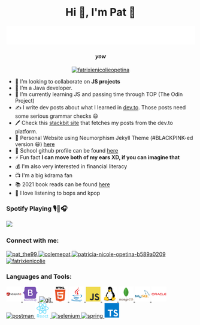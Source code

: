 
<h1 align="center">Hi 👋, I'm Pat 👧</h1>
<div align="center">
    <img src="header.svg" alt="full-name">
</div>
<h4 align="center"><em>yow</em></h4>

<p align="center"> 
  <a href="https://github.com/ryo-ma/github-profile-trophy">
    <img src="https://github-profile-trophy.vercel.app/?username=fatrixienicolieopetina&theme=onedark" alt="fatrixienicolieopetina"/>
  </a>
</p>

- 👯 I’m looking to collaborate on **JS projects**
- 👀 I’m a Java developer.
- 🌱 I’m currently learning JS and passing time through TOP (The Odin Project)
- ✍️ I write dev posts about what I learned in <a href="https://dev.to/pat_the99">dev.to</a>. Those posts need some serious grammar checks 😆
- 🖊️ Check this [stackbit site](https://energetic-mint-a3822.netlify.app/) that fetches my posts from the dev.to platform.
- 👧 Personal Website using Neumorphism Jekyll Theme (#BLACKPINK-ed version 😆) [here](https://fatrixienicolieopetina.github.io/pat_the99/)
- 🏫 School github profile can be found <a href="https://github.com/patricianicoleopetina">here</a>
- ⚡ Fun fact **I can move both of my ears XD, if you can imagine that**
- 💰 I'm also very interested in financial literacy
- 📺 I'm a big kdrama fan
- 📚 2021 book reads can be found <a href="https://fatrixienicolieopetina.github.io/book-library/">here</a> 
- 💓 I love listening to bops and kpop

<p align="left">
  <h3>Spotify Playing 🎙️💃🎧</h3>
  <a href="https://spotify-github-profile.vercel.app/api/view.svg?uid=patricianicole5899&redirect=true">
    <img src = "https://spotify-github-profile.vercel.app/api/view.svg?uid=patricianicole5899&cover_image=false&theme=default"/>
  </a>
 </p>

<h3 align="left">Connect with me:</h3>
<p align="left">
  <a href="https://dev.to/pat_the99" target="blank">
    <img align="center" src="https://cdn.jsdelivr.net/npm/simple-icons@3.0.1/icons/dev-dot-to.svg" alt="pat_the99" height="30" width="40" />
  </a>
  <a href="https://twitter.com/colemepat" target="blank"><img align="center" src="https://raw.githubusercontent.com/rahuldkjain/github-profile-readme-generator/6253936f99716cd30c07055d5d10e9332af37171/src/images/icons/Social/twitter.svg" alt="colemepat" height="30" width="40" />
  </a>
  <a href="https://linkedin.com/in/patricia-nicole-opetina-b589a0209" target="blank">
    <img align="center" src="https://raw.githubusercontent.com/rahuldkjain/github-profile-readme-generator/6253936f99716cd30c07055d5d10e9332af37171/src/images/icons/Social/linked-in-alt.svg" alt="patricia-nicole-opetina-b589a0209" height="30" width="40" />
  </a>
  <a href="https://stackoverflow.com/users/15243804/fatrixienicolie" target="blank">
    <img align="center" src="https://raw.githubusercontent.com/rahuldkjain/github-profile-readme-generator//6253936f99716cd30c07055d5d10e9332af37171/src/images/icons/Social/stack-overflow.svg" alt="fatrixienicolie" height="30" width="40" />
  </a>
</p>

<h3 align="left">Languages and Tools:</h3>
  <p align="left"> 
  <a href="https://angular.io" target="_blank"> 
    <img src="https://raw.githubusercontent.com/devicons/devicon/master/icons/angularjs/angularjs-original-wordmark.svg" alt="angularjs" width="40" height="40"/> 
  </a> 
  <a href="https://getbootstrap.com" target="_blank"> 
    <img src="https://raw.githubusercontent.com/devicons/devicon/master/icons/bootstrap/bootstrap-plain-wordmark.svg" alt="bootstrap" width="40" height="40"/> 
  </a> 
  <a href="https://git-scm.com/" target="_blank"> 
    <img src="https://www.vectorlogo.zone/logos/git-scm/git-scm-icon.svg" alt="git" width="40" height="40"/> 
  </a> 
  <a href="https://www.w3.org/html/" target="_blank"> 
    <img src="https://raw.githubusercontent.com/devicons/devicon/master/icons/html5/html5-original-wordmark.svg" alt="html5" width="40" height="40"/> 
  </a> 
  <a href="https://www.java.com" target="_blank"> 
    <img src="https://raw.githubusercontent.com/devicons/devicon/master/icons/java/java-original.svg" alt="java" width="40" height="40"/> 
  </a> 
  <a href="https://developer.mozilla.org/en-US/docs/Web/JavaScript" target="_blank"> 
    <img src="https://raw.githubusercontent.com/devicons/devicon/master/icons/javascript/javascript-original.svg" alt="javascript" width="40" height="40"/> 
  </a> 
  <a href="https://www.linux.org/" target="_blank"> 
    <img src="https://raw.githubusercontent.com/devicons/devicon/master/icons/linux/linux-original.svg" alt="linux" width="40" height="40"/> 
  </a> 
  <a href="https://www.mongodb.com/" target="_blank"> 
    <img src="https://raw.githubusercontent.com/devicons/devicon/master/icons/mongodb/mongodb-original-wordmark.svg" alt="mongodb" width="40" height="40"/> 
  </a> 
  <a href="https://www.mysql.com/" target="_blank"> 
    <img src="https://raw.githubusercontent.com/devicons/devicon/master/icons/mysql/mysql-original-wordmark.svg" alt="mysql" width="40" height="40"/> 
  </a> 
  <a href="https://www.oracle.com/" target="_blank"> 
    <img src="https://raw.githubusercontent.com/devicons/devicon/master/icons/oracle/oracle-original.svg" alt="oracle" width="40" height="40"/> 
  </a> 
  <a href="https://postman.com" target="_blank"> 
    <img src="https://www.vectorlogo.zone/logos/getpostman/getpostman-icon.svg" alt="postman" width="40" height="40"/> 
  </a> 
  <a href="https://reactjs.org/" target="_blank"> 
    <img src="https://raw.githubusercontent.com/devicons/devicon/master/icons/react/react-original-wordmark.svg" alt="react" width="40" height="40"/> 
  </a> 
  <a href="https://www.selenium.dev" target="_blank"> 
    <img src="https://raw.githubusercontent.com/detain/svg-logos/780f25886640cef088af994181646db2f6b1a3f8/svg/selenium-logo.svg" alt="selenium" width="40" height="40"/> 
  </a> 
  <a href="https://spring.io/" target="_blank"> 
    <img src="https://www.vectorlogo.zone/logos/springio/springio-icon.svg" alt="spring" width="40" height="40"/> 
  </a> 
  <a href="https://www.typescriptlang.org/" target="_blank"> 
    <img src="https://raw.githubusercontent.com/devicons/devicon/master/icons/typescript/typescript-original.svg" alt="typescript" width="40" height="40"/> 
  </a> 
</p>



